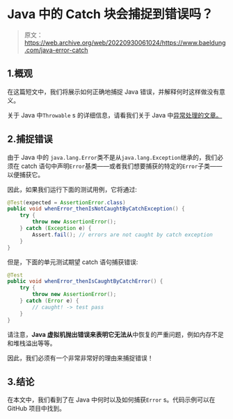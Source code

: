 # Java 中的 Catch 块会捕捉到错误吗？

> 原文：<https://web.archive.org/web/20220930061024/https://www.baeldung.com/java-error-catch>

## 1.概观

在这篇短文中，我们将展示如何正确地捕捉 Java 错误，并解释何时这样做没有意义。

关于 Java 中`Throwable` s 的详细信息，请看我们关于 Java 中[异常处理的文章。](/web/20221127014058/https://www.baeldung.com/java-exceptions)

## 2.捕捉错误

由于 Java 中的 `java.lang.Error`类不是从`java.lang.Exception`继承的，我们必须在 catch 语句中声明`Error`基类——或者我们想要捕获的特定的`Error`子类——以便捕获它。

因此，如果我们运行下面的测试用例，它将通过:

```java
@Test(expected = AssertionError.class)
public void whenError_thenIsNotCaughtByCatchException() {
    try {
        throw new AssertionError();
    } catch (Exception e) {
        Assert.fail(); // errors are not caught by catch exception
    }
}
```

但是，下面的单元测试期望 catch 语句捕获错误:

```java
@Test
public void whenError_thenIsCaughtByCatchError() {
    try {
        throw new AssertionError();
    } catch (Error e) {
        // caught! -> test pass
    }
}
```

请注意，**Java 虚拟机抛出错误来表明它无法从**中恢复的严重问题，例如内存不足和堆栈溢出等等。

因此，我们必须有一个非常非常好的理由来捕捉错误！

## 3.结论

在本文中，我们看到了在 Java 中何时以及如何捕获`Error` s。代码示例可以在 GitHub 项目中找到。
